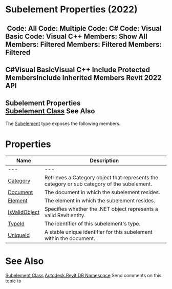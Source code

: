 # Subelement Properties (2022)

﻿
 Code: All Code: Multiple Code: C# Code: Visual Basic Code: Visual C++  Members: Show All Members: Filtered Members: Filtered Members: Filtered   
---  
C#Visual BasicVisual C++
Include Protected MembersInclude Inherited Members
Revit 2022 API  
---  
Subelement Properties  
[Subelement Class](2d15bb45-70af-5f84-e899-322742591251.md "Subelement Class") See Also  
---  
The [Subelement](2d15bb45-70af-5f84-e899-322742591251.md "Subelement Class") type exposes the following members.
# Properties
| Name | Description |
| --- | --- |
| --- | --- | --- |
| [Category](0b0c9dba-f5ce-b20d-f883-5ef39bb4a6a5.md "Category Property") | Retrieves a Category object that represents the category or sub category of the subelement. |
| [Document](5606267f-30e4-bd6c-8e06-43ad1f495585.md "Document Property") | The document in which the subelement resides. |
| [Element](507946d2-87d1-ccc4-d174-7f5e789ceadd.md "Element Property") | The element in which the subelement resides. |
| [IsValidObject](d1cfc136-56e5-614b-8d23-6b5ef2c7c874.md "IsValidObject Property") | Specifies whether the .NET object represents a valid Revit entity. |
| [TypeId](3480a4eb-8b80-c694-6a9b-9c5559cac920.md "TypeId Property") | The identifier of this subelement's type. |
| [UniqueId](2dd5798c-a4cd-edf1-b8c3-52f6cfc7e186.md "UniqueId Property") | A stable unique identifier for this subelement within the document. |

# See Also
[Subelement Class](2d15bb45-70af-5f84-e899-322742591251.md "Subelement Class")
[Autodesk.Revit.DB Namespace](87546ba7-461b-c646-cbb1-2cb8f5bff8b2.md "Autodesk.Revit.DB Namespace")
Send comments on this topic to 